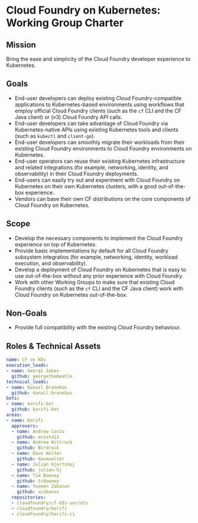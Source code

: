 # Cloud Foundry on Kubernetes: Working Group Charter

## Mission

Bring the ease and simplicity of the Cloud Foundry developer experience to Kubernetes.


## Goals

- End-user developers can deploy existing Cloud Foundry-compatible applications to Kubernetes-based environments using workflows that employ official Cloud Foundry clients (such as the `cf` CLI and the CF Java client) or (v3) Cloud Foundry API calls.
- End-user developers can take advantage of Cloud Foundry via Kubernetes-native APIs using existing Kubernetes tools and clients (such as `kubectl` and `client-go`).
- End-user developers can smoothly migrate their workloads from their existing Cloud Foundry environments to Cloud Foundry environments on Kubernetes.
- End-user operators can reuse their existing Kubernetes infrastructure and related integrations (for example, networking, identity, and observability) in their Cloud Foundry deployments.
- End-users can easily try out and experiment with Cloud Foundry on Kubernetes on their own Kubernetes clusters, with a good out-of-the-box experience.
- Vendors can base their own CF distributions on the core components of Cloud Foundry on Kubernetes.

## Scope

- Develop the necessary components to implement the Cloud Foundry experience on top of Kubernetes.
- Provide basic implementations by default for all Cloud Foundry subsystem integratios (for example, networking, identity, workload execution, and observability).
- Develop a deployment of Cloud Foundry on Kubernetes that is easy to use out-of-the-box without any prior experience with Cloud Foundry.
- Work with other Working Groups to make sure that existing Cloud Foundry clients (such as the `cf` CLI and the CF Java client) work with Cloud Foundry on Kubernetes out-of-the-box.

## Non-Goals

- Provide full compatibility with the existing Cloud Foundry behaviour.

## Roles & Technical Assets

```yaml
name: CF on K8s
execution_leads:
- name: Georgi Sabev
  github: georgethebeatle
technical_leads:
- name: Danail Branekov
  github: danail-branekov
bots:
- name: korifi-bot
  github: korifi-bot
areas:
- name: Korifi
  approvers:
  - name: Andrew Costa
    github: acosta11
  - name: Andrew Wittrock
    github: Birdrock
  - name: Dave Walter
    github: davewalter
  - name: Julian Hjortshoj
    github: julian-hj
  - name: Tim Downey
    github: tcdowney
  - name: Yusmen Zabanov
    github: uzabanov
  repositories:
  - cloudfoundry/cf-k8s-secrets
  - cloudfoundry/korifi
  - cloudfoundry/korifi-ci
```
